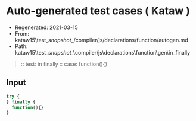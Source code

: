 # Auto-generated test cases ( Kataw )
- Regenerated: 2021-03-15
- From: kataw15\test\__snapshot__/compiler/js/declarations/function/autogen.md
- Path: kataw15\test\__snapshot__\compiler\js\declarations\function\gen\in_finally
> :: test: in finally
> :: case: function(){}
## Input

`````js
try {
} finally {
  function(){}
}
`````
